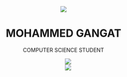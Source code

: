 <div align="center" style = "display: block">
  <div><img src="https://github.com/Typhon-Divinity/MGangat.github.io/myimage.png"></div>

<div><h1> MOHAMMED GANGAT </h1></div>
<div>COMPUTER SCIENCE STUDENT</div>
<ul>
  
<div><img src="/2.jpg"></div>
<div><img src="/1.jpg"></div>
